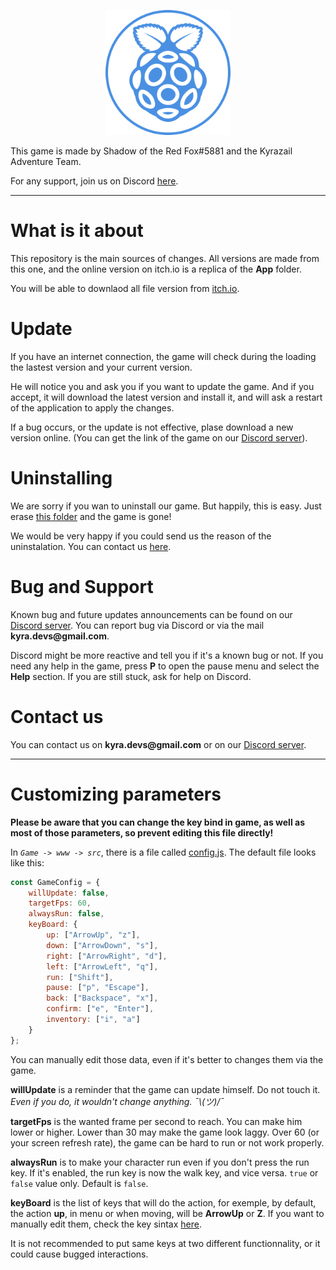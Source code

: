 <p align="center">
    <img src="./App/resources/Image/Intro/icon.png" alt="teamIcon" width="200" title="Team icon" />
</p>

This game is made by Shadow of the Red Fox\#5881 and the Kyrazail
Adventure Team. 

For any support, join us on Discord [here](https://discord.gg/5mF5AHnRCr).

------------------------------------------------------------------------

What is it about
================

This repository is the main sources of changes. All versions are made from this one, and the online version on itch.io is a replica of the **App** folder.

You will be able to downlaod all file version from [itch.io](https://shadowoftheredfox.itch.io/kyrazail-adventure).


Update
======

If you have an internet connection, the game will check during the
loading the lastest version and your current version.

He will notice you and ask you if you want to update the game. And if
you accept, it will download the latest version and install it, and will
ask a restart of the application to apply the changes.

If a bug occurs, or the update is not effective, plase download a new
version online. (You can get the link of the game on our [Discord
server](https://discord.gg/5mF5AHnRCr)).

Uninstalling
============

We are sorry if you wan to uninstall our game. But happily, this is
easy. Just erase [this folder](./) and the game is gone! 

We would be
very happy if you could send us the reason of the uninstalation. You can
contact us [here](./README.html#contact-us).

Bug and Support
===============

Known bug and future updates announcements can be found on our [Discord server](https://discord.gg/5mF5AHnRCr). You can report bug via Discord
or via the mail ****kyra.devs\@gmail.com****. 

Discord might be more
reactive and tell you if it's a known bug or not. If you need any help
in the game, press **P** to open the pause menu and select the **Help**
section. If you are still stuck, ask for help on Discord.

Contact us
==========

You can contact us on ****kyra.devs\@gmail.com**** or on our [Discord server](https://discord.gg/5mF5AHnRCr).

------------------------------------------------------------------------

Customizing parameters
======================

**Please be aware that you can change the key bind in game, as well as
most of those parameters, so prevent editing this file directly!**

In *`Game -> www -> src`*, there is a file called
[config.js](./src/src/config.js). The default file looks like this:

```js
const GameConfig = {
    willUpdate: false,
    targetFps: 60,
    alwaysRun: false,
    keyBoard: {
        up: ["ArrowUp", "z"],
        down: ["ArrowDown", "s"],
        right: ["ArrowRight", "d"],
        left: ["ArrowLeft", "q"],
        run: ["Shift"],
        pause: ["p", "Escape"],
        back: ["Backspace", "x"],
        confirm: ["e", "Enter"],
        inventory: ["i", "a"]
    }
};
```

You can manually edit those data, even if it's better to changes them via the game.

**willUpdate** is a reminder that the game can update himself. Do not touch it. *Even if you do, it wouldn't change anything. ¯\\_(ツ)_/¯*

**targetFps** is the wanted frame per second to reach. You can make him lower or higher.
Lower than 30 may make the game look laggy.
Over 60 (or your screen refresh rate), the game can be hard to run or not work properly.

**alwaysRun** is to make your character run even if you don't press the run key. If it's enabled, the run key is now the walk key, and vice versa. `true` or `false` value only. Default is ``false``.

**keyBoard** is the list of keys that will do the action, for exemple, by default, the action **up**, in menu or when moving, will be **ArrowUp** or **Z**.
If you want to manually edit them, check the key sintax [here](https://www.freecodecamp.org/news/javascript-keycode-list-keypress-event-key-codes/#a-full-list-of-key-event-values). 

It is not recommended to put same keys at two different functionnality, or it could cause bugged interactions.
